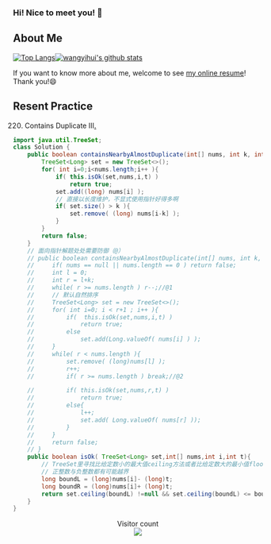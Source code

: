 ### Hi! Nice to meet you! 👋

<!--
**istarwyh/istarwyh** is a ✨ _special_ ✨ repository because its `README.md` (this file) appears on your GitHub profile.

Here are some ideas to get you started:

- 🔭 I’m currently working on ...
- 🌱 I’m currently learning ...
- 👯 I’m looking to collaborate on ...
- 🤔 I’m looking for help with ...
- 💬 Ask me about ...
- 📫 How to reach me: ...
- 😄 Pronouns: ...
- ⚡ Fun fact: ...
-->



## About Me


[![Top Langs](https://github-readme-stats.vercel.app/api/top-langs/?username=istarwyh&hide=css&layout=compact)](https://github.com/anuraghazra/github-readme-stats)[![wangyihui's github stats](https://github-readme-stats.vercel.app/api?username=istarwyh "![wangyihui's github stats")](https://github.com/istarwyh)

If you want to know more about me, welcome to see [my online resume](https://istarwyh.github.io/)! Thank you!😄

## Resent Practice
220. Contains Duplicate III[.](https://leetcode-cn.com/problems/contains-duplicate-iiI/)


```java
import java.util.TreeSet;
class Solution {
    public boolean containsNearbyAlmostDuplicate(int[] nums, int k, int t) {
        TreeSet<Long> set = new TreeSet<>();
        for( int i=0;i<nums.length;i++ ){
            if( this.isOk(set,nums,i,t) )
                return true;
            set.add((long) nums[i] );
            // 直接以长度维护，不显式使用指针好得多啊
            if( set.size() > k ){
                set.remove( (long) nums[i-k] );
            }
        }
        return false;
    }
    // 面向指针解题处处需要防御（@）
    // public boolean containsNearbyAlmostDuplicate(int[] nums, int k, int t) {
    //     if( nums == null || nums.length == 0 ) return false;
    //     int l = 0;
    //     int r = l+k;
    //     while( r >= nums.length ) r--;//@1
    //     // 默认自然排序
    //     TreeSet<Long> set = new TreeSet<>();
    //     for( int i=0; i < r+1 ; i++ ){
    //         if(  this.isOk(set,nums,i,t) )
    //             return true;
    //         else
    //             set.add(Long.valueOf( nums[i] ) );
    //     } 
    //     while( r < nums.length ){
    //         set.remove( (long)nums[l] );
    //         r++;
    //         if( r >= nums.length ) break;//@2

    //         if( this.isOk(set,nums,r,t) )
    //             return true;
    //         else{
    //             l++;
    //             set.add( Long.valueOf( nums[r] ));            
    //         }
    //     }
    //     return false;
    // }
    public boolean isOk( TreeSet<Long> set,int[] nums,int i,int t){
        // TreeSet里寻找比给定数小的最大值ceiling方法或者比给定数大的最小值floor方法
        // 正整数与负整数都有可能越界
        long boundL = (long)nums[i]- (long)t;
        long boundR = (long)nums[i]+ (long)t;
        return set.ceiling(boundL) !=null && set.ceiling(boundL) <= boundR; 
    }
}
```

<p align="center"> 
  Visitor count<br>
  <img src="https://profile-counter.glitch.me/istarwyh/count.svg" />
</p>
